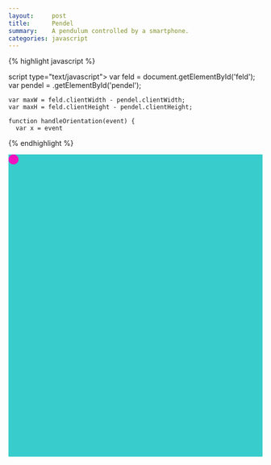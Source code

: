 ```yaml
---
layout:     post
title:      Pendel 
summary:    A pendulum controlled by a smartphone.
categories: javascript
---
```



{% highlight javascript %}

 script type="text/javascript">
    var feld = document.getElementById('feld');
    var pendel = .getElementById('pendel');

    var maxW = feld.clientWidth - pendel.clientWidth;
    var maxH = feld.clientHeight - pendel.clientHeight;

    function handleOrientation(event) {
      var x = event
{% endhighlight %}


<div id="feld" style="position:relative; width:100%; height:600px;
    background:#39CCCC" class="absolute-center">
    <div id="pendel" style="position:absolute; width:20px; height:20px;
      background:#F012BE; border-radius:100%"></div>
</div>

<script type="text/javascript">
    var feld = document.getElementById('feld');
    var pendel = .getElementById('pendel');

    var maxW = feld.clientWidth - pendel.clientWidth;
    var maxH = feld.clientHeight - pendel.clientHeight;

    function handleOrientation(event) {
      var x = event.beta%90;
      var y = event.gamma;

      x += 90;
      y += 90;

      pendel.style.left = (maxW*y/180 - pendel.clientWidth/2) + "px";
      pendel.style.top  = (maxH*x/180 - pendel.clientHeight/2) + "px";
    }

    window.addEventListener('deviceorientation', handleOrientation);
</script> 
